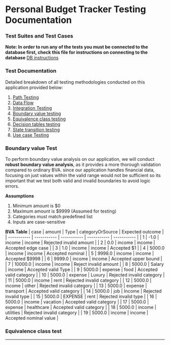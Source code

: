 # Personal Budget Tracker Testing Documentation

### Test Suites and Test Cases

**Note: In order to run any of the tests you must be connected to the database first, check this file for instructions on connecting to the database** [DB instructions](https://github.com/Ense-375/Ense-375/blob/main/Prototype3/src/main/java/commands.txt)

### Test Documentation
Detailed breakdown of all testing methodologies conducted on this application provided below: 
1. [Path Testing](https://github.com/Ense-375/Ense-375/blob/main/Documents/TestDocs/Personal%20Budget%20tracker%20path%20Testing.pdf)
2. [Data Flow](https://github.com/Ense-375/Ense-375/blob/main/Documents/TestDocs/Data%20flow%20testing.pdf)
3. [Integration Testing](https://github.com/Ense-375/Ense-375/blob/main/Documents/TestDocs/Personal%20Budget%20tracker%20Integration%20testing.pdf)
4. [Boundary value testing ](https://github.com/Ense-375/Ense-375/blob/main/Documents/TestDocs/Personal%20Budget%20tracker%20Boundary%20value%20analysis.pdf)
5. [Equivalence class testing]()
6. [Decision tables testing]()
7. [State transition testing]()
8. [Use case Testing]()




### Boundary value Test

To perform boundary value analysis on our application, we will conduct  **robust boundary value analysis**, as it provides a more thorough validation compared to ordinary BVA. since our application handles financial data, focusing on just values within the valid range would not be sufficient so its important that we test both valid and invalid boundaries to avoid logic errors. 

**Assumptions**
1. Minimum amount is $0
2. Maximum amount is $9999 (Assumed for testing)
3. Categories must match predefined list
4. Inputs are case-sensitive

**BVA Table**
| case | amount | Type | categoryOrSource | Expected outcome |
| ----------- | ----------- | ----------- | ----------- | ----------- |
| 1 | -1.0 | income | income | Rejected invalid amount |
| 2	| 0.0 | income | income | Accepted edge case |
| 3 | 1.0 |	income | income | Accepted $1 | 
| 4	| 5000.0 | income | income | Accepted nominal |
| 5	| 9998.0 | income | income | Accepted $9998 |
| 6	| 9999.0 | income | income | Accepted upper bound |
| 7	| 10000.0 | income | income | Reject invalid amount |
| 8	| 5000.0 | Salary | income | Accepted valid Type |
| 9 | 5000.0 | expense | food | Accepted valid category |
| 10 | 	5000.0 | expense | Luxury | Rejected invalid category |
| 11 | 5000.0 | income | rent | Rejected invalid category |
| 12 | 5000.0 | income | other | Rejected invalid category |
| 13 | 5000.0 | expense | transport | Accepted valid category |
| 14 | 5000.0 | job | Income | Rejected invalid type |
| 15 | 5000.0 | EXPENSE | rent | Rejected invalid type |
| 16 | 5000.0 | income | vacation | Accepted valid category |
| 17 | 5000.0 | expense | healthcare | Accepted valid category |
| 18 | 5000.0 | income | utilities | Rejected invalid category |
| 19 | 5000.0 | income | income | Accepted nominal value |

### Equivalence class test
---








